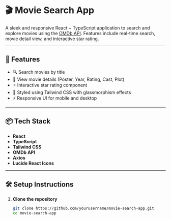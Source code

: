 # 🎬 Movie Search App

A sleek and responsive React + TypeScript application to search and explore movies using the [OMDb API](https://www.omdbapi.com/). Features include real-time search, movie detail view, and interactive star rating.


---

## 🚀 Features

- 🔍 Search movies by title
- 📄 View movie details (Poster, Year, Rating, Cast, Plot)
- ⭐ Interactive star rating component
- 🎨 Styled using Tailwind CSS with glassmorphism effects
- ⚡ Responsive UI for mobile and desktop

---

## 📦 Tech Stack

- **React**
- **TypeScript**
- **Tailwind CSS**
- **OMDb API**
- **Axios**
- **Lucide React Icons**

---

## 🛠️ Setup Instructions

1. **Clone the repository**
   ```bash
   git clone https://github.com/yourusername/movie-search-app.git
   cd movie-search-app
